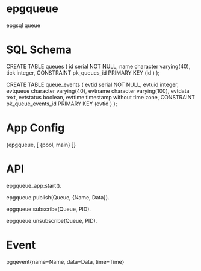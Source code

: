 epgqueue
========

epgsql queue

SQL Schema
=========

CREATE TABLE queues
(
  id serial NOT NULL,
  name character varying(40),
  tick integer,
  CONSTRAINT pk_queues_id PRIMARY KEY (id )
);

CREATE TABLE queue_events
(
  evtid serial NOT NULL,
  evtuid integer,
  evtqueue character varying(40),
  evtname character varying(100),
  evtdata text,
  evtstatus boolean,
  evttime timestamp without time zone,
  CONSTRAINT pk_queue_events_id PRIMARY KEY (evtid )
);

App Config
==========

 {epgqueue, [
    {pool, main}
 ]}


API
==========

epgqueue_app:start().

epgqueue:publish(Queue, {Name, Data}).

epgqueue:subscribe(Queue, PID).

epgqueue:unsubscribe(Queue, PID).

Event
=====

pgqevent{name=Name, data=Data, time=Time}


